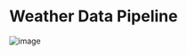 # Weather Data Pipeline

![image](https://user-images.githubusercontent.com/25819135/231733064-0c612631-457e-4860-835c-59f35515bc15.png)
